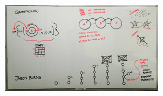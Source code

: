 ![WB00](https://github.com/jasonb315/data-structures-and-algorithms-dn/blob/master/assets/WB00.jpg) <br>
